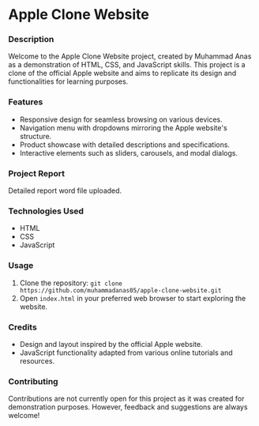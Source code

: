 # Apple Clone Website

### Description
Welcome to the Apple Clone Website project, created by Muhammad Anas as a demonstration of HTML, CSS, and JavaScript skills. This project is a clone of the official Apple website and aims to replicate its design and functionalities for learning purposes.

### Features
- Responsive design for seamless browsing on various devices.
- Navigation menu with dropdowns mirroring the Apple website's structure.
- Product showcase with detailed descriptions and specifications.
- Interactive elements such as sliders, carousels, and modal dialogs.

### Project Report
Detailed report word file uploaded.

### Technologies Used
- HTML
- CSS
- JavaScript

### Usage
1. Clone the repository: `git clone https://github.com/muhammadanas05/apple-clone-website.git`
2. Open `index.html` in your preferred web browser to start exploring the website.

### Credits
- Design and layout inspired by the official Apple website.
- JavaScript functionality adapted from various online tutorials and resources.

### Contributing
Contributions are not currently open for this project as it was created for demonstration purposes. However, feedback and suggestions are always welcome!
